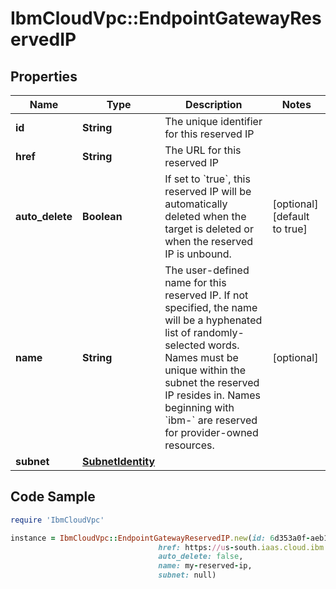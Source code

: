 # IbmCloudVpc::EndpointGatewayReservedIP

## Properties

Name | Type | Description | Notes
------------ | ------------- | ------------- | -------------
**id** | **String** | The unique identifier for this reserved IP | 
**href** | **String** | The URL for this reserved IP | 
**auto_delete** | **Boolean** | If set to &#x60;true&#x60;, this reserved IP will be automatically deleted when the target is deleted or when the reserved IP is unbound. | [optional] [default to true]
**name** | **String** | The user-defined name for this reserved IP. If not specified, the name will be a hyphenated list of randomly-selected words. Names must be unique within the subnet the reserved IP resides in. Names beginning with &#x60;ibm-&#x60; are reserved for provider-owned resources. | [optional] 
**subnet** | [**SubnetIdentity**](SubnetIdentity.md) |  | 

## Code Sample

```ruby
require 'IbmCloudVpc'

instance = IbmCloudVpc::EndpointGatewayReservedIP.new(id: 6d353a0f-aeb1-4ae1-832e-1110d10981bb,
                                 href: https://us-south.iaas.cloud.ibm.com/v1/subnets/7ec86020-1c6e-4889-b3f0-a15f2e50f87e/reserved_ips/6d353a0f-aeb1-4ae1-832e-1110d10981bb,
                                 auto_delete: false,
                                 name: my-reserved-ip,
                                 subnet: null)
```


